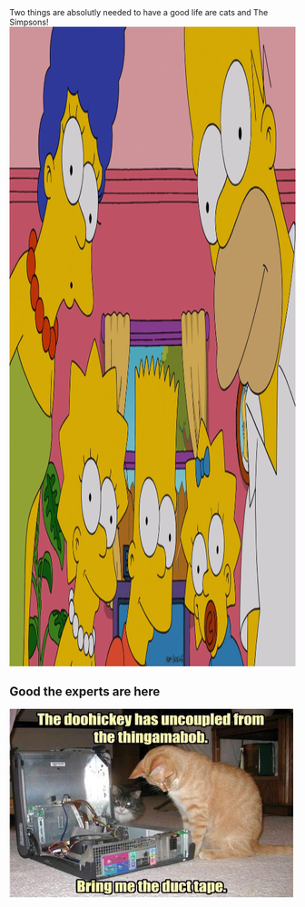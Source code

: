 
<html>
<body>
  Two things are absolutly needed to have a good life are cats and The Simpsons!
  
  <img src="simpsons look.webp" alt="The Simpsons love" width="2048" height="1127">

<h2>Good the experts are here</h2>
<img src="tech cat.jpg" alt="kitty help" width="500" height="333">

</body>
</html>
